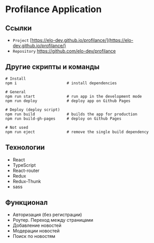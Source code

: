 # Profilance Application

## Ссылки

 - `Project` [https://elo-dev.github.io/profilance/](https://elo-dev.github.io/profilance/)
 - `Repository` https://github.com/elo-dev/profilance

## Другие скрипты и команды
```
# Install  
npm i		               # install dependencies
```
	
```
# General  
npm run start		       # run app in the development mode
npm run deploy             # deploy app on Github Pages
```

```
# Deploy (deploy script) 
npm run build		       # builds the app for production
npm run build-gh-pages     # deploy on Github Pages
```

```
# Not used
npm run eject		       # remove the single build dependency
```

## Технологии

- React
- TypeScript
- React-router
- Redux
- Redux-Thunk
- sass

## Функционал

- Авторизация (без регистрации)
- Роутер. Переход между страницами
- Добавление новостей
- Модерации новостей
- Поиск по новостям
